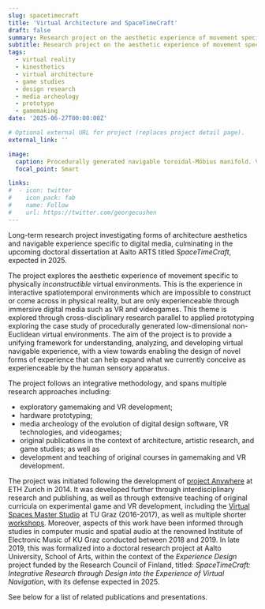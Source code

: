 ```yaml
---
slug: spacetimecraft
title: 'Virtual Architecture and SpaceTimeCraft'
draft: false
summary: Research project on the aesthetic experience of movement specific to virtual spatiotemporal environments.  
subtitle: Research project on the aesthetic experience of movement specific to virtual spatiotemporal environments.  
tags:
  - virtual reality
  - kinesthetics 
  - virtual architecture 
  - game studies 
  - design research
  - media archeology
  - prototype 
  - gamemaking 
date: '2025-06-27T00:00:00Z'

# Optional external URL for project (replaces project detail page).
external_link: ''

image:
  caption: Procedurally generated navigable toroidal-Möbius manifold. Videogame prototype screenshot (2023)
  focal_point: Smart

links:
#  - icon: twitter
#    icon_pack: fab
#    name: Follow
#    url: https://twitter.com/georgecushen
---
```


Long-term research project investigating forms of architecture aesthetics and navigable experience specific to digital media, culminating in the upcoming doctoral dissertation at Aalto ARTS titled *SpaceTimeCraft*, expected in 2025.  

The project explores the aesthetic experience of movement specific to physically *inconstructible* virtual environments.
This is the experience in interactive spatiotemporal environments which are impossible to construct or come across in physical reality, but are only experienceable through immersive digital media such as VR and videogames.
This theme is explored through cross-disciplinary research parallel to applied prototyping exploring the case study of procedurally generated low-dimensional non-Euclidean virtual environments.
The aim of the project is to provide a unifying framework for understanding, analyzing, and developing virtual navigable experience, with a view towards enabling the design of novel forms of experience that can help expand what we currently conceive as experienceable by the human sensory apparatus. 

The project follows an integrative methodology, and spans multiple research approaches including: 
- exploratory gamemaking and VR development; 
- hardware prototyping; 
- media archeology of the evolution of digital design software, VR technologies, and videogames;
- original publications in the context of architecture, artistic research, and game studies; as well as 
- development and teaching of original courses in gamemaking and VR development. 

<!-- 
the aesthetic experience in virtual spatiotemporal environments that cannot be reproduced in physical reality, through integrative design research. 
panning exploratory prototyping, experimental game and VR development, media archeology,  publishing, as well as  
Long-term transdisciplinary research project on virtual architecture. 
The project investigates the aesthetic experience in virtual spatiotemporal environments that cannot be reproduced in physical reality, through integrative design research. 
It is pursued through mixed methods including prototyping, experimental gamemaking, teaching experimental course curricula, media archeology, presenting and publishing; and it interfaces with discourse fields including architecture, game studies, design research, media studies, and artistic research. 

-->

The project was initiated following the development of [project Anywhere](../project-anywhere) at ETH Zurich in 2014. 
It was developed further through interdisciplinary research and publishing, as well as through extensive teaching of original curricula on experimental game and VR development, including the [Virtual Spaces Master Studio](../../tag/vsms) at TU Graz (2016-2017), as well as multiple shorter [workshops](../../tag/workshop).
Moreover, aspects of this work have been informed through studies in computer music and spatial audio at the renowned Institute of Electronic Music of KU Graz conducted between 2018 and 2019. 
In late 2019, this was formalized into a doctoral research project at Aalto University, School of Arts, within the context of the *Experience Design* project funded by the Research Council of Finland, titled: *SpaceTimeCraft: Integrative Research through Design into the Experience of Virtual Navigation*, with its defense expected in 2025. 

See below for a list of related publications and presentations. 
